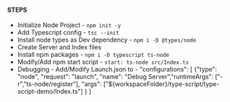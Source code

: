 #### STEPS

- Initialize Node Project - `npm init -y`
- Add Typescript config - `tsc --init`
- Install node types as Dev dependency - `npm i -D @types/node`
- Create Server and Index files
- Install npm packages - `npm i -D typescript ts-node`
- Modify/Add npm start script - `start: ts-node src/Index.ts`
- Debugging - Add/Modify Launch.json to -
  "configurations": [
  {"type": "node", "request": "launch", "name": "Debug Server","runtimeArgs": ["-r","ts-node/register"], "args": ["${workspaceFolder}/type-script/type-script-demo/Index.ts"]
  }
  ]

